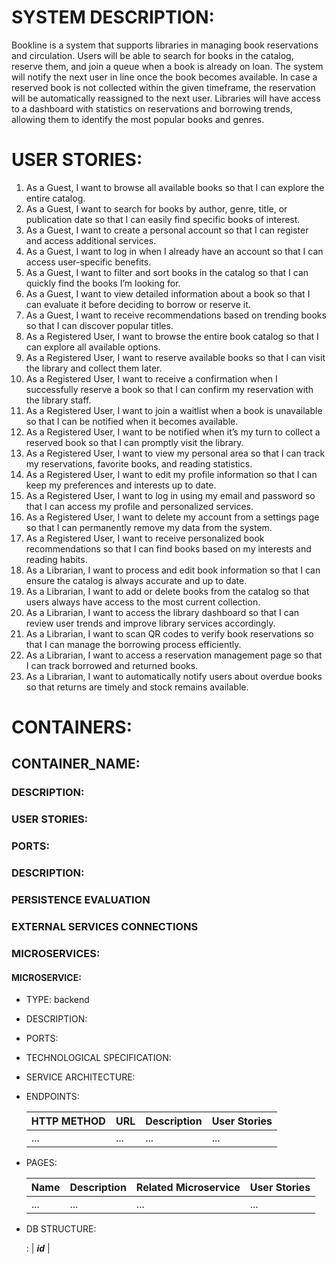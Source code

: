 # SYSTEM DESCRIPTION:

Bookline is a system that supports libraries in managing book reservations and circulation.
Users will be able to search for books in the catalog, reserve them, and join a queue when a book is already on loan. The system will notify the next user in line once the book becomes available.
In case a reserved book is not collected within the given timeframe, the reservation will be automatically reassigned to the next user.
Libraries will have access to a dashboard with statistics on reservations and borrowing trends, allowing them to identify the most popular books and genres.

# USER STORIES:

1. As a Guest, I want to browse all available books so that I can explore the entire catalog.
2. As a Guest, I want to search for books by author, genre, title, or publication date so that I can easily find specific books of interest.
3. As a Guest, I want to create a personal account so that I can register and access additional services.
4. As a Guest, I want to log in when I already have an account so that I can access user-specific benefits.
5. As a Guest, I want to filter and sort books in the catalog so that I can quickly find the books I’m looking for.
6. As a Guest, I want to view detailed information about a book so that I can evaluate it before deciding to borrow or reserve it.
7. As a Guest, I want to receive recommendations based on trending books so that I can discover popular titles.
8. As a Registered User, I want to browse the entire book catalog so that I can explore all available options.
9. As a Registered User, I want to reserve available books so that I can visit the library and collect them later.
10. As a Registered User, I want to receive a confirmation when I successfully reserve a book so that I can confirm my reservation with the library staff.
11. As a Registered User, I want to join a waitlist when a book is unavailable so that I can be notified when it becomes available.
12. As a Registered User, I want to be notified when it’s my turn to collect a reserved book so that I can promptly visit the library.
13. As a Registered User, I want to view my personal area so that I can track my reservations, favorite books, and reading statistics.
14. As a Registered User, I want to edit my profile information so that I can keep my preferences and interests up to date.
15. As a Registered User, I want to log in using my email and password so that I can access my profile and personalized services.
16. As a Registered User, I want to delete my account from a settings page so that I can permanently remove my data from the system.
17. As a Registered User, I want to receive personalized book recommendations so that I can find books based on my interests and reading habits.
18. As a Librarian, I want to process and edit book information so that I can ensure the catalog is always accurate and up to date.
19. As a Librarian, I want to add or delete books from the catalog so that users always have access to the most current collection.
20. As a Librarian, I want to access the library dashboard so that I can review user trends and improve library services accordingly.
21. As a Librarian, I want to scan QR codes to verify book reservations so that I can manage the borrowing process efficiently.
22. As a Librarian, I want to access a reservation management page so that I can track borrowed and returned books.
23. As a Librarian, I want to automatically notify users about overdue books so that returns are timely and stock remains available.

# CONTAINERS:

## CONTAINER_NAME: <name of the container>

### DESCRIPTION:
<description of the container>

### USER STORIES:
<list of user stories satisfied>

### PORTS:
<used ports>

### DESCRIPTION:
<description of the container>

### PERSISTENCE EVALUATION
<description on the persistence of data>

### EXTERNAL SERVICES CONNECTIONS
<description on the connections to external services>

### MICROSERVICES:

#### MICROSERVICE: <name of the microservice>
- TYPE: backend
- DESCRIPTION: <description of the microservice>
- PORTS: <ports to be published by the microservice>
- TECHNOLOGICAL SPECIFICATION:
  <description of the technological aspect of the microservice>
- SERVICE ARCHITECTURE:
  <description of the architecture of the microservice>

- ENDPOINTS: <put this bullet point only in the case of backend and fill the following table>

  | HTTP METHOD | URL | Description | User Stories |
  	| ----------- | --- | ----------- | ------------ |
  | ... | ... | ... | ... |

- PAGES: <put this bullet point only in the case of frontend and fill the following table>

  | Name | Description | Related Microservice | User Stories |
  	| ---- | ----------- | -------------------- | ------------ |
  | ... | ... | ... | ... |

- DB STRUCTURE: <put this bullet point only in the case a DB is used in the microservice and specify the structure of the tables and columns>

  **_<name of the table>_** :	| **_id_** | <other columns>

#### <other microservices>

## <other containers>
